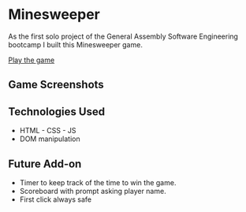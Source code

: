# Minesweeper

As the first solo project of the General Assembly Software Engineering bootcamp I built this Minesweeper game.

[Play the game](https://reddyfede.github.io/Minesweeper/)

## Game Screenshots


## Technologies Used

- HTML - CSS - JS
- DOM manipulation

## Future Add-on

- Timer to keep track of the time to win the game.
- Scoreboard with prompt asking player name.
- First click always safe
